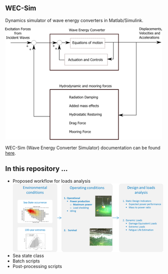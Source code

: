 ## WEC-Sim
Dynamics simulator of wave energy converters in Matlab/Simulink.



<img src="https://raw.githubusercontent.com/brauliobarahona/WEC-Sim-1/master/wecsim_smaller.png" width="500">


[workflow]: https://raw.githubusercontent.com/brauliobarahona/WEC-Sim-1/master/loads_analysis_workflow.png "Proposed loads analysis workflow" 


WEC-Sim (Wave Energy Converter Simulator) documentation can be found [here](http://wec-sim.github.io/WEC-Sim).


## In this repository ...
+ Proposed workflow for loads analysis
![alt text][workflow]
+ Sea state class
+ Batch scripts
+ Post-processing scripts
